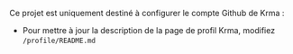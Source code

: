 Ce projet est uniquement destiné à configurer le compte Github de Krma :
* Pour mettre à jour la description de la page de profil Krma, modifiez `/profile/README.md`
